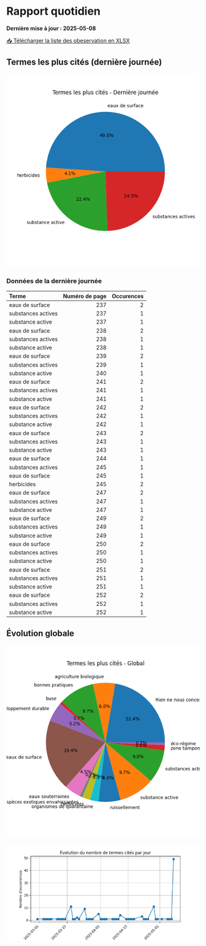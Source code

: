 # Rapport quotidien

**Dernière mise à jour : 2025-05-08**

[📥 Télécharger la liste des obeservation en XLSX](https://github.com/LlrdntCORDER/VeilleMoniteur/releases/latest/download/Data.xlsx)

## Termes les plus cités (dernière journée)

![Graphique](img/last_day_pie.png)

### Données de la dernière journée

| Terme              |   Numéro de page |   Occurences |
|:-------------------|-----------------:|-------------:|
| eaux de surface    |              237 |            2 |
| substances actives |              237 |            1 |
| substance active   |              237 |            1 |
| eaux de surface    |              238 |            2 |
| substances actives |              238 |            1 |
| substance active   |              238 |            1 |
| eaux de surface    |              239 |            2 |
| substances actives |              239 |            1 |
| substance active   |              240 |            1 |
| eaux de surface    |              241 |            2 |
| substances actives |              241 |            1 |
| substance active   |              241 |            1 |
| eaux de surface    |              242 |            2 |
| substances actives |              242 |            1 |
| substance active   |              242 |            1 |
| eaux de surface    |              243 |            2 |
| substances actives |              243 |            1 |
| substance active   |              243 |            1 |
| eaux de surface    |              244 |            1 |
| substances actives |              245 |            1 |
| eaux de surface    |              245 |            1 |
| herbicides         |              245 |            2 |
| eaux de surface    |              247 |            2 |
| substances actives |              247 |            1 |
| substance active   |              247 |            1 |
| eaux de surface    |              249 |            2 |
| substances actives |              249 |            1 |
| substance active   |              249 |            1 |
| eaux de surface    |              250 |            2 |
| substances actives |              250 |            1 |
| substance active   |              250 |            1 |
| eaux de surface    |              251 |            2 |
| substances actives |              251 |            1 |
| substance active   |              251 |            1 |
| eaux de surface    |              252 |            2 |
| substances actives |              252 |            1 |
| substance active   |              252 |            1 |

## Évolution globale

![Graphique](img/global_pie.png)

![Graphique](img/evolution_line.png)

